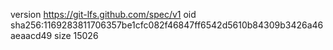 version https://git-lfs.github.com/spec/v1
oid sha256:1169283811706357be1cfc082f46847ff6542d5610b84309b3426a46aeaacd49
size 15026
